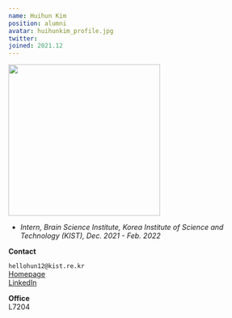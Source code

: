```yaml
---
name: Huihun Kim
position: alumni
avatar: huihunkim_profile.jpg
twitter:
joined: 2021.12
---
```


<img width="300" src="{{site.baseurl}}/images/people/{{page.avatar}}" data-action="zoom">

- _Intern, Brain Science Institute, Korea Institute of Science and Technology (KIST), Dec. 2021 - Feb. 2022_

**Contact**

<i class="fa fa-envelope-o"></i> `hellohun12@kist.re.kr` <br>
<i class="fa fa-home" aria-hidden="true"></i> [Homepage](https://taco-lab.net/) <br>
<i class="fa fa-linkedin-square" aria-hidden="true"></i> [LinkedIn](https://www.linkedin.com/in/huihunkim/) <br>

**Office** <br>
L7204<br>
